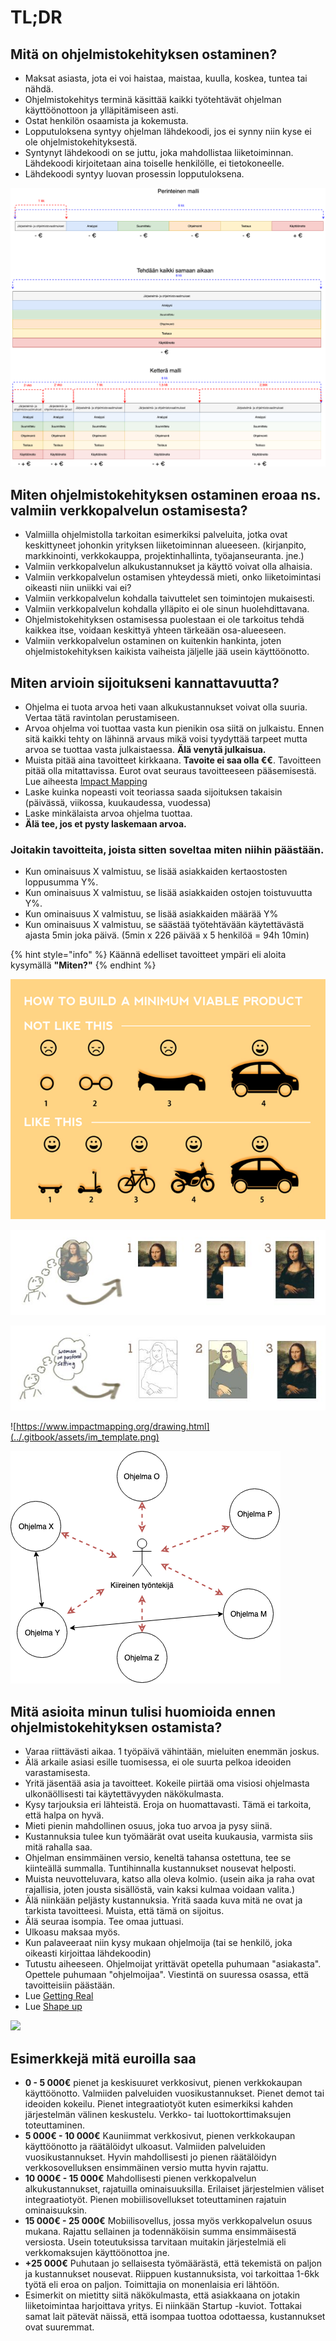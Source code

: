 # TL;DR

## Mitä on ohjelmistokehityksen ostaminen?

* Maksat asiasta, jota ei voi haistaa, maistaa, kuulla, koskea, tuntea tai nähdä.
* Ohjelmistokehitys terminä käsittää kaikki työtehtävät ohjelman käyttöönottoon ja ylläpitämiseen asti.
* Ostat henkilön osaamista ja kokemusta.
* Lopputuloksena syntyy ohjelman lähdekoodi, jos ei synny niin kyse ei ole ohjelmistokehityksestä.
* Syntynyt lähdekoodi on se juttu, joka mahdollistaa liiketoiminnan. Lähdekoodi kirjoitetaan aina toiselle henkilölle, ei tietokoneelle.
* Lähdekoodi syntyy luovan prosessin lopputuloksena.

![Ohjelmistokehityksen vaiheistaminen](../.gitbook/assets/ohjelmistokehitys.png)

## Miten ohjelmistokehityksen ostaminen eroaa ns. valmiin verkkopalvelun ostamisesta?

* Valmiilla ohjelmistolla tarkoitan esimerkiksi palveluita, jotka ovat keskittyneet johonkin yrityksen liiketoiminnan alueeseen. \(kirjanpito, markkinointi, verkkokauppa, projektinhallinta, työajanseuranta. jne.\)
* Valmiin verkkopalvelun alkukustannukset ja käyttö voivat olla alhaisia.
* Valmiin verkkopalvelun ostamisen yhteydessä mieti, onko liiketoimintasi oikeasti niin uniikki vai ei?
* Valmiin verkkopalvelun kohdalla taivuttelet sen toimintojen mukaisesti.
* Valmiin verkkopalvelun kohdalla ylläpito ei ole sinun huolehdittavana.
* Ohjelmistokehityksen ostamisessa puolestaan ei ole tarkoitus tehdä kaikkea itse, voidaan keskittyä yhteen tärkeään osa-alueeseen.
* Valmiin verkkopalvelun ostaminen on kuitenkin hankinta, joten ohjelmistokehityksen kaikista vaiheista jäljelle jää usein käyttöönotto.

## Miten arvioin sijoitukseni kannattavuutta?

* Ohjelma ei tuota arvoa heti vaan alkukustannukset voivat olla suuria. Vertaa tätä ravintolan perustamiseen.
* Arvoa ohjelma voi tuottaa vasta kun pienikin osa siitä on julkaistu. Ennen sitä kaikki tehty on lähinnä arvaus mikä voisi tyydyttää tarpeet mutta arvoa se tuottaa vasta julkaistaessa. **Älä venytä julkaisua.**
* Muista pitää aina tavoitteet kirkkaana. **Tavoite ei saa olla €€**. Tavoitteen pitää olla mitattavissa. Eurot ovat seuraus tavoitteeseen pääsemisestä. Lue aiheesta [Impact Mapping](https://www.impactmapping.org/book.html)
* Laske kuinka nopeasti voit teoriassa saada sijoituksen takaisin \(päivässä, viikossa, kuukaudessa, vuodessa\)
* Laske minkälaista arvoa ohjelma tuottaa.
* **Älä tee, jos et pysty laskemaan arvoa.**

### Joitakin tavoitteita, joista sitten soveltaa miten niihin päästään.

* Kun ominaisuus X valmistuu, se lisää asiakkaiden kertaostosten loppusumma Y%.
* Kun ominaisuus X valmistuu, se lisää asiakkaiden ostojen toistuvuutta Y%.
* Kun ominaisuus X valmistuu, se lisää asiakkaiden määrää Y%
* Kun ominaisuus X valmistuu, se säästää työtehtävään käytettävästä ajasta 5min joka päivä. \(5min x 226 päivää x 5 henkilöä = 94h 10min\)

{% hint style="info" %}
Käännä edelliset tavoitteet ympäri eli aloita kysymällä **"Miten?"**
{% endhint %}

![](../.gitbook/assets/mvp.png)

![](../.gitbook/assets/incrementing.jpg)

![](../.gitbook/assets/iterating.jpg)

![https://www.impactmapping.org/drawing.html](../.gitbook/assets/im_template.png)

![](../.gitbook/assets/tyo-ukko.png)

## Mitä asioita minun tulisi huomioida ennen ohjelmistokehityksen ostamista?

* Varaa riittävästi aikaa. 1 työpäivä vähintään, mieluiten enemmän joskus.
* Älä arkaile asiasi esille tuomisessa, ei ole suurta pelkoa ideoiden varastamisesta.
* Yritä jäsentää asia ja tavoitteet. Kokeile piirtää oma visiosi ohjelmasta ulkonäöllisesti tai käytettävyyden näkökulmasta.
* Kysy tarjouksia eri lähteistä. Eroja on huomattavasti. Tämä ei tarkoita, että halpa on hyvä.
* Mieti pienin mahdollinen osuus, joka tuo arvoa ja pysy siinä.
* Kustannuksia tulee kun työmäärät ovat useita kuukausia, varmista siis mitä rahalla saa.
* Ohjelman ensimmäinen versio, keneltä tahansa ostettuna, tee se kiinteällä summalla. Tuntihinnalla kustannukset nousevat helposti.
* Muista neuvotteluvara, katso alla oleva kolmio. \(usein aika ja raha ovat rajallisia, joten jousta sisällöstä, vain kaksi kulmaa voidaan valita.\)
* Älä niinkään peljästy kustannuksia. Yritä saada kuva mitä ne ovat ja tarkista tavoitteesi. Muista, että tämä on sijoitus.
* Älä seuraa isompia. Tee omaa juttuasi. 
* Ulkoasu maksaa myös.
* Kun palaveeraat niin kysy mukaan ohjelmoija \(tai se henkilö, joka oikeasti kirjoittaa lähdekoodin\)
* Tutustu aiheeseen. Ohjelmoijat yrittävät opetella puhumaan "asiakasta". Opettele puhumaan "ohjelmoijaa". Viestintä on suuressa osassa, että tavoitteisiin päästään.
* Lue [Getting Real](https://basecamp.com/books/getting-real)
* Lue [Shape up](https://basecamp.com/shapeup)

![](https://upload.wikimedia.org/wikipedia/commons/thumb/8/88/Project-triangle-en.svg/800px-Project-triangle-en.svg.png)

## Esimerkkejä mitä euroilla saa

* **0 - 5 000€** pienet ja keskisuuret verkkosivut, pienen verkkokaupan käyttöönotto. Valmiiden palveluiden vuosikustannukset. Pienet demot tai ideoiden kokeilu. Pienet integraatiotyöt kuten esimerkiksi kahden järjestelmän välinen keskustelu. Verkko- tai luottokorttimaksujen toteuttaminen.
* **5 000€ - 10 000€** Kauniimmat verkkosivut, pienen verkkokaupan käyttöönotto ja räätälöidyt ulkoasut. Valmiiden palveluiden vuosikustannukset. Hyvin mahdollisesti jo pienen räätälöidyn verkkosovelluksen ensimmäinen versio mutta hyvin rajattu.
* **10 000€ - 15 000€** Mahdollisesti pienen verkkopalvelun alkukustannukset, rajatuilla ominaisuuksilla. Erilaiset järjestelmien väliset integraatiotyöt. Pienen mobiilisovellukset toteuttaminen rajatuin ominaisuuksin.
* **15 000€ - 25 000€** Mobiilisovellus, jossa myös verkkopalvelun osuus mukana. Rajattu sellainen ja todennäköisin summa ensimmäisestä versiosta. Usein toteutuksissa tarvitaan muitakin järjestelmiä eli verkkomaksujen käyttöönottoa jne.
* **+25 000€** Puhutaan jo sellaisesta työmäärästä, että tekemistä on paljon ja kustannukset nousevat. Riippuen kustannuksista, voi tarkoittaa 1-6kk työtä eli eroa on paljon. Toimittajia on monenlaisia eri lähtöön.
* Esimerkit on mietitty siitä näkökulmasta, että asiakkaana on jotakin liiketoimintaa harjoittava yritys. Ei niinkään Startup -kuviot. Tottakai samat lait pätevät näissä, että isompaa tuottoa odottaessa, kustannukset ovat suuremmat.

